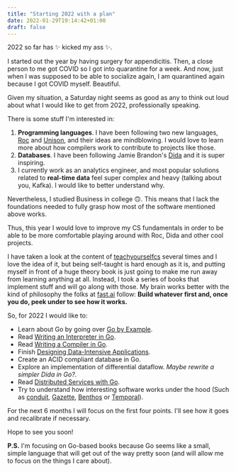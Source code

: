 ```yaml
---
title: "Starting 2022 with a plan"
date: 2022-01-29T19:14:42+01:00
draft: false
---
```


2022 so far has ✨ kicked my ass ✨.

I started out the year by having surgery for appendicitis. Then, a close person to me got COVID so I got into quarantine for a week. And now, just when I was supposed to be able to socialize again, I am quarantined again because I got COVID myself. Beautiful.

Given my situation, a Saturday night seems as good as any to think out loud about what I would like to get from 2022, professionally speaking.

There is some stuff I'm interested in:
1. **Programming languages**. I have been following two new languages, [Roc](https://www.roc-lang.org/) and [Unison](https://www.unisonweb.org/), and their ideas are mindblowing. I would love to learn more about how compilers work to contribute to projects like those. 
2. **Databases**. I have been following Jamie Brandon's [Dida](https://github.com/jamii/dida) and it is super inspiring.
3. I currently work as an analytics engineer, and most popular solutions related to **real-time data** feel super complex and heavy (talking about you, Kafka). I would like to better understand why.

Nevertheless, I studied Business in college 🙃. This means that I lack the foundations needed to fully grasp how most of the software mentioned above works.

Thus, this year I would love to improve my CS fundamentals in order to be able to be more comfortable playing around with Roc, Dida and other cool projects.

I have taken a look at the content of [teachyourselfcs](https://teachyourselfcs.com/) several times and I love the idea of it, but being self-taught is hard enough as it is, and putting myself in front of a huge theory book is just going to make me run away from learning anything at all. Instead, I took a series of books that implement stuff and will go along with those. My brain works better with the kind of philosophy the folks at [fast.ai](https://www.fast.ai/) follow: **Build whatever first and, once you do, peek under to see how it works.**

So, for 2022 I would like to:
- Learn about Go by going over [Go by Example](https://gobyexample.com/).
- Read [Writing an Interpreter in Go](https://interpreterbook.com/).
- Read [Writing a Compiler in Go](https://compilerbook.com/).
- Finish [Designing Data-Intensive Applications](https://dataintensive.net/).
- Create an ACID compliant database in Go.
- Explore an implementation of differential dataflow. _Maybe rewrite a simpler Dida in Go?_.
- Read [Distributed Services with Go](https://pragprog.com/titles/tjgo/distributed-services-with-go/).
- Try to understand how interesting software works under the hood (Such as [conduit](https://github.com/ConduitIO/conduit), [Gazette](https://github.com/gazette/core), [Benthos](https://github.com/Jeffail/benthos) or [Temporal](https://github.com/temporalio/temporal)).

For the next 6 months I will focus on the first four points.
I'll see how it goes and recalibrate if necessary.

Hope to see you soon!

**P.S.** I'm focusing on Go-based books because Go seems like a small, simple language that will get out of the way pretty soon (and will allow me to focus on the things I care about).
